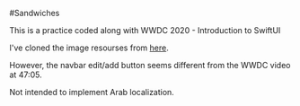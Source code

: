 #Sandwiches

This is a practice coded along with WWDC 2020 - Introduction to SwiftUI    

I've cloned the image resourses from [here](https://github.com/jaypricer/resources-intro-swiftui-wwdc20-10119).     

However, the navbar edit/add button seems different from the WWDC video at 47:05.   

Not intended to implement Arab localization.   